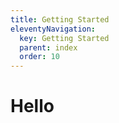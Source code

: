 ```yaml
---
title: Getting Started
eleventyNavigation:
  key: Getting Started
  parent: index
  order: 10
---
```


# Hello
